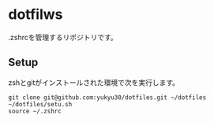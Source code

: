 # dotfilws

.zshrcを管理するリポジトリです。

## Setup

zshとgitがインストールされた環境で次を実行します。

```
git clone git@github.com:yukyu30/dotfiles.git ~/dotfiles
~/dotfiles/setu.sh
source ~/.zshrc
```

